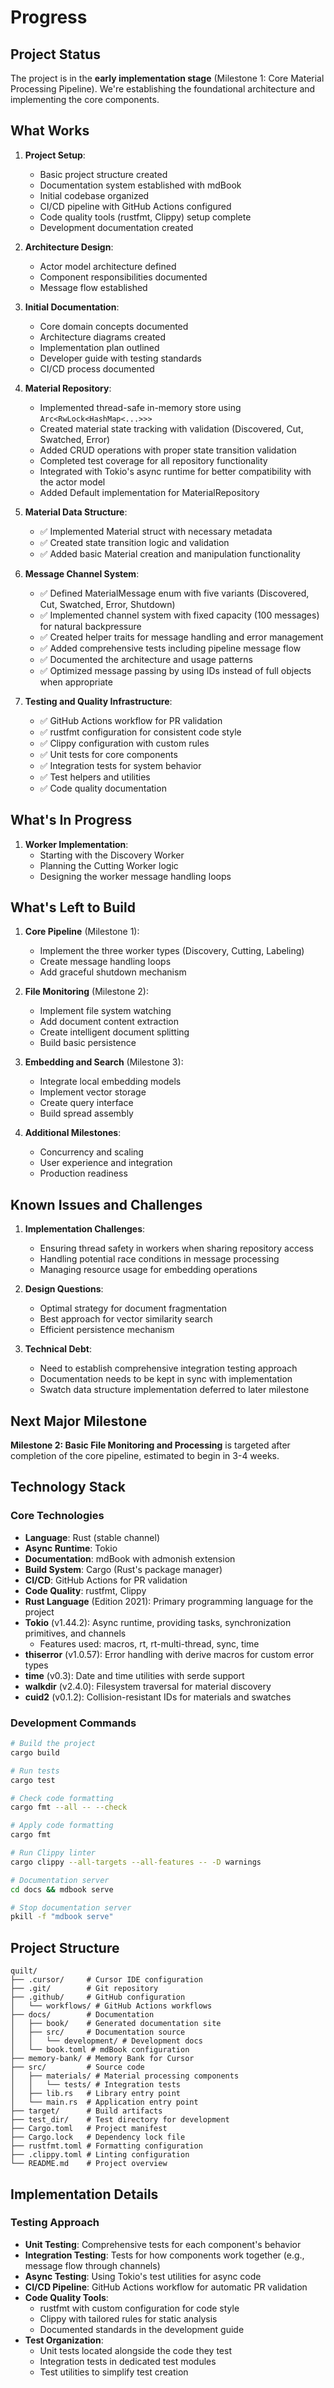 # Progress

## Project Status

The project is in the **early implementation stage** (Milestone 1: Core Material Processing Pipeline). We're establishing the foundational architecture and implementing the core components.

## What Works

1. **Project Setup**:

   - Basic project structure created
   - Documentation system established with mdBook
   - Initial codebase organized
   - CI/CD pipeline with GitHub Actions configured
   - Code quality tools (rustfmt, Clippy) setup complete
   - Development documentation created

2. **Architecture Design**:

   - Actor model architecture defined
   - Component responsibilities documented
   - Message flow established

3. **Initial Documentation**:

   - Core domain concepts documented
   - Architecture diagrams created
   - Implementation plan outlined
   - Developer guide with testing standards
   - CI/CD process documented

4. **Material Repository**:

   - Implemented thread-safe in-memory store using `Arc<RwLock<HashMap<...>>>`
   - Created material state tracking with validation (Discovered, Cut, Swatched, Error)
   - Added CRUD operations with proper state transition validation
   - Completed test coverage for all repository functionality
   - Integrated with Tokio's async runtime for better compatibility with the actor model
   - Added Default implementation for MaterialRepository

5. **Material Data Structure**:

   - ✅ Implemented Material struct with necessary metadata
   - ✅ Created state transition logic and validation
   - ✅ Added basic Material creation and manipulation functionality

6. **Message Channel System**:

   - ✅ Defined MaterialMessage enum with five variants (Discovered, Cut, Swatched, Error, Shutdown)
   - ✅ Implemented channel system with fixed capacity (100 messages) for natural backpressure
   - ✅ Created helper traits for message handling and error management
   - ✅ Added comprehensive tests including pipeline message flow
   - ✅ Documented the architecture and usage patterns
   - ✅ Optimized message passing by using IDs instead of full objects when appropriate

7. **Testing and Quality Infrastructure**:
   - ✅ GitHub Actions workflow for PR validation
   - ✅ rustfmt configuration for consistent code style
   - ✅ Clippy configuration with custom rules
   - ✅ Unit tests for core components
   - ✅ Integration tests for system behavior
   - ✅ Test helpers and utilities
   - ✅ Code quality documentation

## What's In Progress

1. **Worker Implementation**:
   - Starting with the Discovery Worker
   - Planning the Cutting Worker logic
   - Designing the worker message handling loops

## What's Left to Build

1. **Core Pipeline** (Milestone 1):

   - Implement the three worker types (Discovery, Cutting, Labeling)
   - Create message handling loops
   - Add graceful shutdown mechanism

2. **File Monitoring** (Milestone 2):

   - Implement file system watching
   - Add document content extraction
   - Create intelligent document splitting
   - Build basic persistence

3. **Embedding and Search** (Milestone 3):

   - Integrate local embedding models
   - Implement vector storage
   - Create query interface
   - Build spread assembly

4. **Additional Milestones**:
   - Concurrency and scaling
   - User experience and integration
   - Production readiness

## Known Issues and Challenges

1. **Implementation Challenges**:

   - Ensuring thread safety in workers when sharing repository access
   - Handling potential race conditions in message processing
   - Managing resource usage for embedding operations

2. **Design Questions**:

   - Optimal strategy for document fragmentation
   - Best approach for vector similarity search
   - Efficient persistence mechanism

3. **Technical Debt**:
   - Need to establish comprehensive integration testing approach
   - Documentation needs to be kept in sync with implementation
   - Swatch data structure implementation deferred to later milestone

## Next Major Milestone

**Milestone 2: Basic File Monitoring and Processing** is targeted after completion of the core pipeline, estimated to begin in 3-4 weeks.

## Technology Stack

### Core Technologies

- **Language**: Rust (stable channel)
- **Async Runtime**: Tokio
- **Documentation**: mdBook with admonish extension
- **Build System**: Cargo (Rust's package manager)
- **CI/CD**: GitHub Actions for PR validation
- **Code Quality**: rustfmt, Clippy
- **Rust Language** (Edition 2021): Primary programming language for the project
- **Tokio** (v1.44.2): Async runtime, providing tasks, synchronization primitives, and channels
  - Features used: macros, rt, rt-multi-thread, sync, time
- **thiserror** (v1.0.57): Error handling with derive macros for custom error types
- **time** (v0.3): Date and time utilities with serde support
- **walkdir** (v2.4.0): Filesystem traversal for material discovery
- **cuid2** (v0.1.2): Collision-resistant IDs for materials and swatches

### Development Commands

```bash
# Build the project
cargo build

# Run tests
cargo test

# Check code formatting
cargo fmt --all -- --check

# Apply code formatting
cargo fmt

# Run Clippy linter
cargo clippy --all-targets --all-features -- -D warnings

# Documentation server
cd docs && mdbook serve

# Stop documentation server
pkill -f "mdbook serve"
```

## Project Structure

```
quilt/
├── .cursor/     # Cursor IDE configuration
├── .git/        # Git repository
├── .github/     # GitHub configuration
│   └── workflows/ # GitHub Actions workflows
├── docs/        # Documentation
│   ├── book/    # Generated documentation site
│   ├── src/     # Documentation source
│   │   └── development/ # Development docs
│   └── book.toml # mdBook configuration
├── memory-bank/ # Memory Bank for Cursor
├── src/         # Source code
│   ├── materials/ # Material processing components
│   │   └── tests/ # Integration tests
│   ├── lib.rs   # Library entry point
│   └── main.rs  # Application entry point
├── target/      # Build artifacts
├── test_dir/    # Test directory for development
├── Cargo.toml   # Project manifest
├── Cargo.lock   # Dependency lock file
├── rustfmt.toml # Formatting configuration
├── .clippy.toml # Linting configuration
└── README.md    # Project overview
```

## Implementation Details

### Testing Approach

- **Unit Testing**: Comprehensive tests for each component's behavior
- **Integration Testing**: Tests for how components work together (e.g., message flow through channels)
- **Async Testing**: Using Tokio's test utilities for async code
- **CI/CD Pipeline**: GitHub Actions workflow for automatic PR validation
- **Code Quality Tools**:
  - rustfmt with custom configuration for code style
  - Clippy with tailored rules for static analysis
  - Documented standards in the development guide
- **Test Organization**:
  - Unit tests located alongside the code they test
  - Integration tests in dedicated test modules
  - Test utilities to simplify test creation
